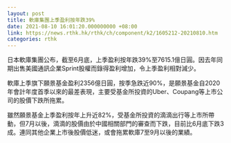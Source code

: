 ```yaml
---
layout: post
title: 軟庫集團上季盈利按年跌39%
date: 2021-08-10 16:01:20.000000000 +08:00
link: https://news.rthk.hk/rthk/ch/component/k2/1605212-20210810.htm
categories: rthk
---
```


日本軟庫集團公布，截至6月底，上季盈利按年跌39%至7615.1億日圓。因去年同期出售美國通訊企業Sprint股權而錄得盈利增加，令上季盈利相對減少。

軟庫上季旗下願景基金盈利2356億日圓，按季急跌近90%，是願景基金自2020年會計年度首季以來的最差表現，主要受基金所投資的Uber、Coupang等上市公司的股價下跌所拖累。

雖然願景基金上季盈利按年上升近82%，受基金所投資的滴滴出行等上市所帶動，但7月以後，滴滴的股價由於中國相關部門的審查而下跌，目前比6月底下跌3成。連同其他企業上市後股價低迷，或會拖累軟庫7至9月以後的業績。
